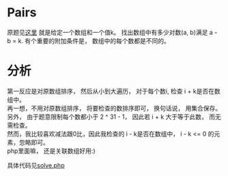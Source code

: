 # Pairs
原题见[这里](https://www.hackerrank.com/challenges/pairs/problem)
就是给定一个数组和一个值k。 找出数组中有多少对数(a, b)满足 a - b = k.
有个重要的附加条件是， 数组中的每个数都是不同的。

# 分析
第一反应是对原数组排序， 然后从小到大遍历， 对于每个数i, 检查 i + k是否在数组中。  
再一想，不用对原数组排序， 将要检查的数排序即可， 换句话说， 用集合保存。  
另外， 由于题意限制每个数都小于 2 ^ 31 - 1， 因此若 i + k 大于等于此数， 而无需检查。  
然而，我比较喜欢减法跟0比，因此我检查的 i - k是否在数组中， i - k <= 0 的元素，忽略即可。  
php里面嘛， 还是关联数组好用:)  
  
具体代码见[solve.php](./solve.php)